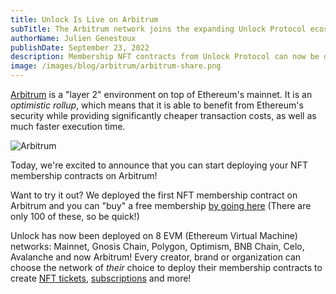 ```yaml
---
title: Unlock Is Live on Arbitrum
subTitle: The Arbitrum network joins the expanding Unlock Protocol ecosystem
authorName: Julien Genestoux
publishDate: September 23, 2022
description: Membership NFT contracts from Unlock Protocol can now be deployed on the Arbitrum network.
image: /images/blog/arbitrum/arbitrum-share.png
---
```


[Arbitrum](https://arbitrum.io/) is a "layer 2" environment on top of Ethereum's mainnet. It is an _optimistic rollup_, which means that it is able to benefit from Ethereum's security while providing significantly cheaper transaction costs, as well as much faster execution time.

![Arbitrum](/images/blog/arbitrum/arbitrum.png)

Today, we're excited to announce that you can start deploying your NFT membership contracts on Arbitrum!

Want to try it out? We deployed the first NFT membership contract on Arbitrum and you can "buy" a free membership [by going here](https://app.unlock-protocol.com/checkout?redirectUri=https%3A%2F%2Funlock-protocol.com%2Fblog%2Farbitrum&paywallConfig=%7B%22locks%22%3A%7B%220xcc04a8E25B712EBbdAD337dfDb59a154Bd6bbd06%22%3A%7B%22network%22%3A42161%7D%7D%2C%22pessimistic%22%3Atrue%2C%22persistentCheckout%22%3Atrue%2C%22icon%22%3A%22https%3A%2F%2Fstaging-locksmith.unlock-protocol.com%2Flock%2F0xcc04a8E25B712EBbdAD337dfDb59a154Bd6bbd06%2Ficon%22%7D) (There are only 100 of these, so be quick!)

Unlock has now been deployed on 8 EVM (Ethereum Virtual Machine) networks: Mainnet, Gnosis Chain, Polygon, Optimism, BNB Chain, Celo, Avalanche and now Arbitrum! Every creator, brand or organization can choose the network of _their_ choice to deploy their membership contracts to create [NFT tickets](https://unlock-protocol.com/guides/how-to-sell-nft-tickets-for-an-event/), [subscriptions](https://unlock-protocol.com/guides/recurring-memberships/) and more!
